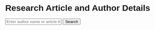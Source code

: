 <html lang="en">
<head>
  <meta charset="UTF-8">
  <meta name="viewport" content="width=device-width, initial-scale=1.0">
  <title>Research Article Search</title>
  <style>
    body {
      font-family: Arial, sans-serif;
      margin: 20px;
    }
    .search-container {
      margin-bottom: 20px;
    }
    .results {
      margin-top: 20px;
    }
    .result-item {
      border: 1px solid #ccc;
      padding: 15px;
      margin-bottom: 15px;
      border-radius: 5px;
    }
    .copy-btn {
      background-color: #4CAF50;
      color: white;
      border: none;
      padding: 5px 10px;
      cursor: pointer;
      border-radius: 3px;
    }
  </style>
</head>
<body>
  <h1>Research Article and Author Details</h1>

  <div class="search-container">
    <input type="text" id="searchQuery" placeholder="Enter author name or article title">
    <button onclick="searchArticles()">Search</button>
  </div>

  <div class="results" id="results"></div>

  <script>
    const apiKey = '1e696708ab7dc6a923779f7cfc51cb21'; // Elsevier API key

    // Function to search articles by author name or title
    function searchArticles() {
      const query = document.getElementById('searchQuery').value;
      if (!query) {
        alert('Please enter a search query');
        return;
      }
      
      // Fetching articles from Elsevier API (ScienceDirect)
      fetch(`https://api.elsevier.com/content/search/sciencedirect?query=${encodeURIComponent(query)}&apiKey=${apiKey}`)
        .then(response => {
          // Check if the response is successful
          if (!response.ok) {
            throw new Error('Network response was not ok');
          }
          return response.json();
        })
        .then(data => {
          console.log('API Response:', data); // Log the full response for debugging

          // Clear previous results
          const resultsContainer = document.getElementById('results');
          resultsContainer.innerHTML = '';

          // Check if results exist
          if (data && data['search-results'] && data['search-results'].entry && data['search-results'].entry.length > 0) {
            // Display results
            data['search-results'].entry.forEach(entry => {
              const title = entry['dc:title'] || 'Title not available';
              const authors = entry['authors'] ? entry['authors']['author'] : [];
              const publicationName = entry['prism:publicationName'] || 'Publication not available';
              const publicationDate = entry['prism:coverDate'] || 'Date not available';

              let authorList = '';
              authors.forEach(author => {
                const name = author['$'] || 'Name not available';
                const affiliation = author['affiliation'] || 'Institution not available';
                const email = 'Email not available'; // Elsevier API does not provide email in search results

                const authorInfo = `<strong>Name:</strong> ${name}<br><strong>Institution:</strong> ${affiliation}`;
                authorList += `
                  <div class="author-info">
                    ${authorInfo}
                    <button class="copy-btn" onclick="copyToClipboard('${authorInfo}')">Copy</button>
                  </div><br>
                `;
              });

              const resultItem = `
                <div class="result-item">
                  <h3>${title}</h3>
                  <p><strong>Publication:</strong> ${publicationName}</p>
                  <p><strong>Published:</strong> ${publicationDate}</p>
                  ${authorList}
                </div>
              `;
              resultsContainer.innerHTML += resultItem;
            });
          } else {
            resultsContainer.innerHTML = '<p>No results found.</p>';
          }
        })
        .catch(error => {
          console.error('Error fetching data:', error);
          alert('There was an error fetching data. Please check the console for more details.');
        });
    }

    // Function to copy text to clipboard
    function copyToClipboard(text) {
      const tempInput = document.createElement('textarea');
      tempInput.value = text;
      document.body.appendChild(tempInput);
      tempInput.select();
      document.execCommand('copy');
      document.body.removeChild(tempInput);
      alert('Copied to clipboard!');
    }
  </script>
</body>
</html>
